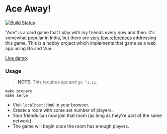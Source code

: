 # Ace Away!

[![Build Status](https://travis-ci.org/wafflespeanut/ace-away.svg?branch=master)](https://travis-ci.org/wafflespeanut/ace-away)

"Ace" is a card game that I play with my friends every now and then. It's somewhat popular in India, but there are [very few references](https://boardgames.stackexchange.com/q/7902/) addressing this game. This is a hobby project which implements that game as a web app using Go and Vue.

[Live demo](https://waffles.space/ace-away).

### Usage

> **NOTE:** This requires `npm` and `go ^1.11`.

```
make prepare
make serve
```

- Visit `localhost:3000` in your browser.
- Create a room with some set number of players.
- Your friends can now join that room (as long as they're part of the same network).
- The game will begin once the room has enough players.
